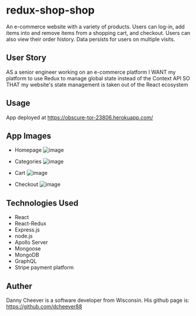 # redux-shop-shop

An e-commerce website with a variety of products. Users can log-in, add items into and remove items from a shopping cart, and checkout. Users can also view their order history. Data persists for users on multiple visits.

## User Story
AS a senior engineer working on an e-commerce platform
I WANT my platform to use Redux to manage global state instead of the Context API
SO THAT my website's state management is taken out of the React ecosystem

## Usage
App deployed at https://obscure-tor-23806.herokuapp.com/

## App Images
* Homepage
![image](https://user-images.githubusercontent.com/78058224/127785613-d3a3705e-c48e-43ed-bb3e-82c1640f2add.png)

* Categories
![image](https://user-images.githubusercontent.com/78058224/127785619-605eee5f-5bc3-4a74-8e46-57e540c5f7b9.png)

* Cart
![image](https://user-images.githubusercontent.com/78058224/127785627-cc3dbf3e-a61d-4cb8-85a6-019cb9067bbd.png)

* Checkout
![image](https://user-images.githubusercontent.com/78058224/127785633-66119660-252e-469e-941d-4396ff959c30.png)

## Technologies Used
* React
* React-Redux
* Express.js
* node.js
* Apollo Server
* Mongoose
* MongoDB
* GraphQL
* Stripe payment platform

## Auther
Danny Cheever is a software developer from Wisconsin. His github page is: https://github.com/dcheever88
